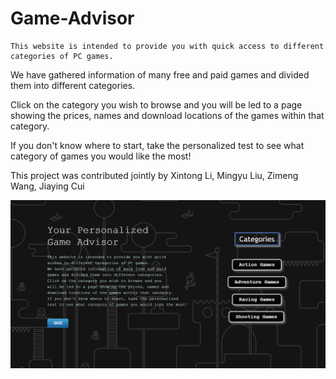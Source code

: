 # Game-Advisor

	This website is intended to provide you with quick access to different categories of PC games.
We have gathered information of many free and paid games and divided them into different categories.

Click on the category you wish to browse and you will be led to a page showing the prices, names and download locations of the games within that category.

If you don't know where to start, take the personalized test to see what category of games you would like the most!

This project was contributed jointly by Xintong Li, Mingyu Liu, Zimeng Wang, Jiaying Cui

![main page](https://github.com/Levana666/Game-Advisor/blob/master/mainpage.png)
